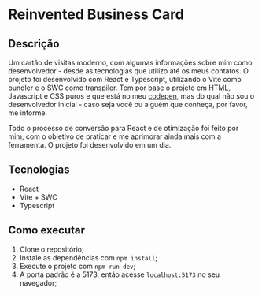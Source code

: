 # Reinvented Business Card

## Descrição
Um cartão de visitas moderno, com algumas informações sobre mim como desenvolvedor - desde as tecnologias que utilizo até os meus contatos. O projeto foi desenvolvido com React e Typescript, utilizando o Vite como bundler e o SWC como transpiler. Tem por base o projeto em HTML, Javascript e CSS puros e que está no meu [codepen](https://codepen.io/gouvik/pen/jOQPKVN), mas do qual não sou o desenvolvedor inicial - caso seja você ou alguém que conheça, por favor, me informe.

Todo o processo de conversão para React e de otimização foi feito por mim, com o objetivo de praticar e me aprimorar ainda mais com a ferramenta. O projeto foi desenvolvido em um dia.


## Tecnologias
*  React
*  Vite + SWC
*  Typescript

## Como executar
1. Clone o repositório;
2. Instale as dependências com `npm install`;
3. Execute o projeto com `npm run dev`;
4. A porta padrão é a 5173, então acesse `localhost:5173` no seu navegador;


